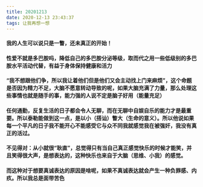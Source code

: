 ```yaml
---
title: 20201213
date: 2020-12-13 23:43:37
tags: 让我再想一想
---
```

#### 我的人生可以说只是一瞥，还未真正的开始！
#### 性爱不就是多巴胺吗，降低自己的多巴胺分泌等级，取而代之用一些低级别的多巴胺水平活动代替，有益于身体保持健康和活力
#### “我不想跟他们争，所以我让着他们但是他们又会主动找上门来麻烦”，这个命题是否因为精力不足，大脑不愿意转动导致的呢，如果大脑充满了力量，那么处理这些事情也就是随手的事，能力强的人说不定是脑子好用（能量充足）

#### 任何通勤，反复生活的日子都会令人无聊，而在无聊中自娱自乐的能力才是最重要。所以泰勒能做到这一点，是以小（搭讪）瞥大（生命的意义）。所以他说如果每一个平凡的日子我不能开心不能感受它与众不同我就感觉我在被强奸，我没有真正的活过。

#### 不见得对：从小就很“耿直”，总觉得只有当自己真正感觉快乐的时候才能笑，并且笑得很大声，是想表达的，这种快乐也来自于大脑（思维、小我）的感觉。
#### 而这种对于想要真诚表达的原因是啥呢，如果不真诚表达就会产生一种负罪感、内疚。所以我总是面带苦色
